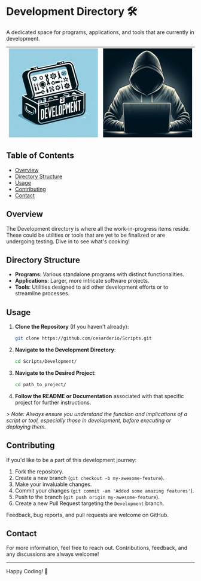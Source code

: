 # Development Directory 🛠️

A dedicated space for programs, applications, and tools that are currently in development.

| ![Banner Image](../assets/dev.png) | ![Banner Image](../assets/hoode.png) |
|:---:|:---:|

## Table of Contents

- [Overview](#overview)
- [Directory Structure](#directory-structure)
- [Usage](#usage)
- [Contributing](#contributing)
- [Contact](#contact)

## Overview

The Development directory is where all the work-in-progress items reside. These could be utilities or tools that are yet to be finalized or are undergoing testing. Dive in to see what's cooking!

## Directory Structure

- **Programs**: Various standalone programs with distinct functionalities.
- **Applications**: Larger, more intricate software projects.
- **Tools**: Utilities designed to aid other development efforts or to streamline processes.

## Usage

1. **Clone the Repository** (If you haven't already):

   ```bash
   git clone https://github.com/cesarderio/Scripts.git
   ```

2. **Navigate to the Development Directory**:

   ```bash
   cd Scripts/Development/
   ```

3. **Navigate to the Desired Project**:

   ```bash
   cd path_to_project/
   ```

4. **Follow the README or Documentation** associated with that specific project for further instructions.

*> Note: Always ensure you understand the function and implications of a script or tool, especially those in development, before executing or deploying them.*

## Contributing

If you'd like to be a part of this development journey:

1. Fork the repository.
2. Create a new branch (`git checkout -b my-awesome-feature`).
3. Make your invaluable changes.
4. Commit your changes (`git commit -am 'Added some amazing features'`).
5. Push to the branch (`git push origin my-awesome-feature`).
6. Create a new Pull Request targeting the `Development` branch.

Feedback, bug reports, and pull requests are welcome on GitHub.

## Contact

For more information, feel free to reach out. Contributions, feedback, and any discussions are always welcome!

---

Happy Coding! 🚀
